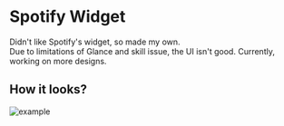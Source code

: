 # Spotify Widget

Didn't like Spotify's widget, so made my own.
<br>
Due to limitations of Glance and skill issue, the UI isn't good.
Currently, working on more designs.

## How it looks?

![example](https://github.com/immortal-forest/spotify-widget/assets/95863983/95eea4f4-bba4-4f21-a2e2-9b14a4f1b2b7)
